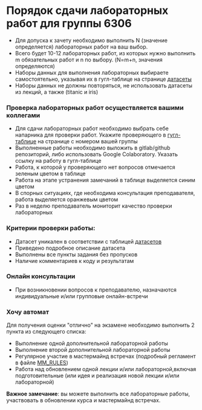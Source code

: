 # Порядок сдачи лабораторных работ для группы 6306
- Для допуска к зачету необходимо выполнить N (значение определяется) лабораторных работ на ваш выбор.
- Всего будет 10-12 лабораторных работ, из которых нужно выполнить m обязательных работ и n по выбору. (N=m+n, значения определяются) 
- Наборы данных для выполнения лабораторных выбираете самостоятельно, указывая их в гугл-таблице на странице [датасеты](https://docs.google.com/spreadsheets/d/187a_XkTKoSrReX-Sykr2MWWngtz3tuguYOFpfLG1KV0/edit?usp=sharing)
- Наборы данных не должны повторяться, не использовать датасеты из лекций, а также (titanic и iris)
### Проверка лабораторных работ осуществляется вашими коллегами
- Для сдачи лабораторных работ  необходимо выбрать себе напарника для проверки работ. Укажите проверяющего  в [гугл-таблице](https://docs.google.com/spreadsheets/d/187a_XkTKoSrReX-Sykr2MWWngtz3tuguYOFpfLG1KV0/edit?usp=sharing)  на странице с номером вашей группы
- Выполненные работы необходимо выложить в gitlab/github репозиторий, либо использовать Google Colaboratory. Указать ссылку на работу в гугл-таблице 
- Работа, к которой у проверяющего нет вопросов отмечается зеленым цветом  в таблице
- Работа на этапе устранения замечаний в таблице выделяется синим цветом
- В спорных ситуациях, где необходима консультация преподавателя, работа выделяется оранжевым цветом
- Раз в неделю преподаватель мониторит качество проверки лабораторных

### Критерии проверки работы:
- Датасет уникален в соответствии с таблицей [датасетов]((https://docs.google.com/spreadsheets/d/187a_XkTKoSrReX-Sykr2MWWngtz3tuguYOFpfLG1KV0/edit?usp=sharing))
- Приведено подробное описание датасета
- Выполнены все пункты задания без пропусков
- Наличие комментариев к коду и результатам 

### Онлайн консультации
- При возникновении вопросов к преподавателю, назначаются индивидуальные и/или групповые онлайн-встречи

### Хочу автомат
Для получения оценки "отлично" на экзамене необходимо выполнить 2 пункта из следующего списка:
- Выполнение одной дополнительной лабораторной работы
- Выполнение второй дополнительной лабораторной работы
- Регулярное участие в мастермайнд встречах (подробный регламент в файле [MM_RULES](MM_RULES.md))
- Работа над обновлением одной лекции и/или лабораторной,включая подготовительные (или идея и реализация новой лекции и/или лабораторной)




**Важное замечание**: вы можете выполнить все лабораторные работы, участвовать в обновлении курса и мастермайнд встречах. 
